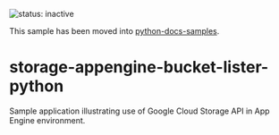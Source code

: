 ![status: inactive](https://img.shields.io/badge/status-inactive-red.svg)

This sample has been moved into [python-docs-samples](https://github.com/GoogleCloudPlatform/python-docs-samples).

storage-appengine-bucket-lister-python
======================================

Sample application illustrating use of Google Cloud Storage API in App Engine environment.
